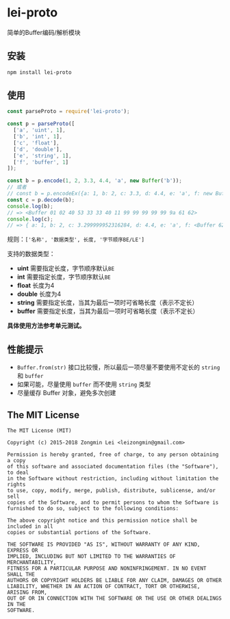 # lei-proto

简单的Buffer编码/解析模块

## 安装

```bash
npm install lei-proto
```


## 使用

```javascript
const parseProto = require('lei-proto');

const p = parseProto([
  ['a', 'uint', 1],
  ['b', 'int', 1],
  ['c', 'float'],
  ['d', 'double'],
  ['e', 'string', 1],
  ['f', 'buffer', 1]
]);

const b = p.encode(1, 2, 3.3, 4.4, 'a', new Buffer('b'));
// 或者
// const b = p.encodeEx({a: 1, b: 2, c: 3.3, d: 4.4, e: 'a', f: new Buffer('b')});
const c = p.decode(b);
console.log(b);
// => <Buffer 01 02 40 53 33 33 40 11 99 99 99 99 99 9a 61 62>
console.log(c);
// => { a: 1, b: 2, c: 3.299999952316284, d: 4.4, e: 'a', f: <Buffer 62> }
```

规则：`['名称', '数据类型', 长度, '字节顺序BE/LE']`

支持的数据类型：

* **uint** 需要指定长度，字节顺序默认`BE`
* **int** 需要指定长度，字节顺序默认`BE`
* **float** 长度为4
* **double** 长度为4
* **string** 需要指定长度，当其为最后一项时可省略长度（表示不定长）
* **buffer** 需要指定长度，当其为最后一项时可省略长度（表示不定长）

**具体使用方法参考单元测试。**

## 性能提示

* `Buffer.from(str)` 接口比较慢，所以最后一项尽量不要使用不定长的 `string` 和 `buffer`
* 如果可能，尽量使用 `buffer` 而不使用 `string` 类型
* 尽量缓存 Buffer 对象，避免多次创建

## The MIT License

```text
The MIT License (MIT)

Copyright (c) 2015-2018 Zongmin Lei <leizongmin@gmail.com>

Permission is hereby granted, free of charge, to any person obtaining a copy
of this software and associated documentation files (the "Software"), to deal
in the Software without restriction, including without limitation the rights
to use, copy, modify, merge, publish, distribute, sublicense, and/or sell
copies of the Software, and to permit persons to whom the Software is
furnished to do so, subject to the following conditions:

The above copyright notice and this permission notice shall be included in all
copies or substantial portions of the Software.

THE SOFTWARE IS PROVIDED "AS IS", WITHOUT WARRANTY OF ANY KIND, EXPRESS OR
IMPLIED, INCLUDING BUT NOT LIMITED TO THE WARRANTIES OF MERCHANTABILITY,
FITNESS FOR A PARTICULAR PURPOSE AND NONINFRINGEMENT. IN NO EVENT SHALL THE
AUTHORS OR COPYRIGHT HOLDERS BE LIABLE FOR ANY CLAIM, DAMAGES OR OTHER
LIABILITY, WHETHER IN AN ACTION OF CONTRACT, TORT OR OTHERWISE, ARISING FROM,
OUT OF OR IN CONNECTION WITH THE SOFTWARE OR THE USE OR OTHER DEALINGS IN THE
SOFTWARE.
```
